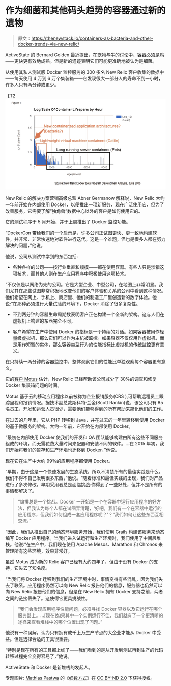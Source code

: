 # 作为细菌和其他码头趋势的容器通过新的遗物

> 原文：<https://thenewstack.io/containers-as-bacteria-and-other-docker-trends-via-new-relic/>

ActiveState 的 Bernard Golden 最近提出，在宠物与牛的讨论中，[容器必须是鸡](https://thenewstack.io/pets-and-cattle-symbolize-servers-so-what-does-that-make-containers-chickens/)——更快更有效地成熟。但是新的遗迹表明它们可能更准确地被认为是细菌。

从使用其私人测试版 Docker 监控服务的 300 多名 New Relic 客户收集的数据中——每天使用 4 万到 6 万个集装箱——它发现很大一部分人的寿命不到一小时，许多人只有两分钟或更少。

【T2![New Relic](img/216b08575f559069c6d1ea08f11d3e02.png)

New Relic 的解决方案营销高级总监 Abner Germanow 解释说，New Relic 大约一年前开始在内部使用 Docker，以便推出一项新服务，现在广泛使用它，但为了改善服务，它需要了解“独角兽”数据中心以外的客户是如何使用它的。

它的测试程序于 5 月开始，并于上周推出了 Docker 监控功能。

“DockerCon 带给我们的一个启示是，许多公司正试图更快、更一致地构建软件，并非常、非常快速地对软件进行迭代。这是一个难题，但也是很多人都在努力解决的问题，”他说。

他说，公司从测试中学到的东西包括:

*   各种各样的公司——按行业垂直和规模——都在使用容器。有些人只是涉猎这项技术，而其他人则在生产应用程序中积极使用这项技术。

“不仅仅是以网络为先的公司。它是大型企业、中型公司，在地图上非常明显。我们尤其在那些试图非常积极地改变他们的客户体验和关系的公司中看到这种情况。他们希望在网上、手机上、商店里、他们的制造工厂里创造新的数字体验。他说:“在那种必须进行大量试验的环境下，Docker 消除了很多复杂性。

*   不到两分钟的容器生命周期数表明客户正在构建一个全新的架构。这与人们在虚拟机上构建的东西完全不同。

*   客户希望在生产中使用 Docker 的指标是一个持续的对话。如果容器被用作轻量级虚拟机，那么它们可以作为主机被监控。如果容器不仅仅用作虚拟机，而是用作短暂的实体，那么容器类型行为的性能指标比虚拟机的传统监控更有意义。

在只持续一两分钟的容器监控中，整体观察它们的性能比单独观察每个容器更有意义。

它的[客户 Motus](https://try.newrelic.com/rs/412-MZS-894/images/Motus_CaseStudy.pdf) 估计，New Relic 已经帮助该公司减少了 30%的调查和修复 Docker 集装箱问题的时间。

Motus 基于云的移动应用程序以前被称为企业报销服务(CRS ),可帮助远程员工跟踪里程和报销情况。据技术副总裁斯科特·兰金(Scott Rankin)说，该公司只有 85 名员工，开发和运营人员很少，需要他们能够得到的所有帮助来简化他们的工作。

在过去的几年里，它从 PHP 转移到 Java，并在过去的一年里转移到使用 Docker 的基于微服务的架构。大约一年前，它开始在内部使用 Docker。

“最初在内部使用 Docker 使我们的开发和 QA 团队能够构建由所有这些不同服务组成的环境，而无需花费大量时间来配置和安装不同的软件。…在 2015 年初，我们开始将我们的暂存和生产环境也迁移到 Docker，”他说。

现在它在生产中大约 99%的应用程序都使用 Docker。

“早期，由于这是一个快速发展的生态系统，所以不清楚所有的最佳实践是什么。我们不得不自己发明很多东西，”他说。“随着标准和最佳实践的出现，我们对产品进行了多次修改。早期采用者总是面临挑战:你得到了一些好处，但并不是所有的事情都解决了。

> “编排总是一个挑战。Docker 一开始是一个在容器中运行应用程序的好方法，但我认为每个人都在试图弄清楚，‘好吧，我们有一个在容器中运行的应用程序，但我们如何组成一套应用程序呢？’？“我们如何让这些东西互相交流，”

“因此，我们从推出自己的动态环境服务开始，我们使用 Grails 构建该服务来动态编写 Docker 应用程序。当我们进入试运行和生产环境时，我们使用了中间层堆栈。他说:“在生产中，我们现在使用 Apache Mesos、Marathon 和 Chronos 来管理所有这些环境，效果非常好。

虽然 Motus 成为新的 Relic 客户已经有大约四年了，但由于没有 Docker 的支持，它失去了知名度。

“当我们将 Docker 迁移到我们的生产环境中时，事情变得有些混乱，因为我们失去了联系。应用程序仍然可以向 New Relic 报告他们的信息，服务器也仍然可以向 New Relic 报告他们的信息，但是在 New Relic 拥有 Docker 支持之前，两者之间的链接丢失了。这使得它更具挑战性。

> “我们会发现应用程序性能问题，必须寻找 Docker 容器以及它运行在哪个服务器上。…[现在]如果其中一个实例运行不佳，我们就有了一个更清晰的途径来查看堆栈中的哪个位置出现了问题。”

他说有一种误解，认为只有拥有成千上万生产节点的大企业才能从 Docker 中受益。但是选择合适的工具很重要。

“特别是现在所有的工具都上线了——我们看到的是从开发到测试再到生产的代码转移过程完全变得容易了，”他说。

ActiveState 和 Docker 是新堆栈的发起人。

专题图片: [Mathias Pastwa](https://www.flickr.com/photos/mpastwa/) 的《[细数方式](https://www.flickr.com/photos/mpastwa/2720141561/in/photolist-59nrjr-6449sV-9bx1zY-65ez49-ePXpR5-9fU8GZ-b9t3rH-kWoJaV-h3zPtr-qBcTYj-u3FRS-4FqG7k-6J24c3-5jgfvQ-6J23CE-8Z24i7-65fpy1-h77DB3-2gijVL-6rZg9q-je26fk-9Q33Rs-guHoVL-guHKy6-agsTgG-6rZg77-bjBnr2-avviQV-cuXmHh-guGw6h-guHM88-guH5UV-guGtHb-guH5Nx-guH4yt-ry6yFv-5dopRY-23pDER-23pDvD-23pDwc-23pDy4-23pDBi-6c1ik6-guHqEh-guH6Az-guHKMT-guGusY-9Vx5oX-cuXkt3-9Vx4dc)》在 [CC BY-ND 2.0](https://creativecommons.org/licenses/by-nd/2.0/) 下获得授权。

<svg xmlns:xlink="http://www.w3.org/1999/xlink" viewBox="0 0 68 31" version="1.1"><title>Group</title> <desc>Created with Sketch.</desc></svg>